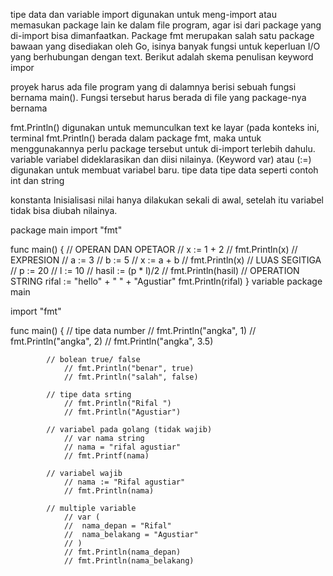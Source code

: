 tipe data dan variable
import digunakan untuk meng-import atau memasukan package lain ke dalam file program, agar isi dari package yang di-import bisa dimanfaatkan.
Package fmt merupakan salah satu package bawaan yang disediakan oleh Go, isinya banyak fungsi untuk keperluan I/O yang berhubungan dengan text.
Berikut adalah skema penulisan keyword impor

proyek harus ada file program yang di dalamnya berisi sebuah fungsi bernama main(). Fungsi tersebut harus berada di file yang package-nya bernama <main>
fmt.Println() digunakan untuk memunculkan text ke layar (pada konteks ini, terminal 
fmt.Println() berada dalam package fmt, maka untuk menggunakannya perlu package tersebut untuk di-import terlebih dahulu.
  variable
variabel dideklarasikan dan diisi nilainya. (Keyword var) atau (:=) digunakan untuk membuat variabel baru.
  tipe data
tipe data seperti contoh int dan string
  
 konstanta
 Inisialisasi nilai hanya dilakukan sekali di awal, setelah itu variabel tidak bisa diubah nilainya.
  
package main
import "fmt"

func main() {
	// OPERAN DAN OPETAOR
	// x := 1 + 2
	// fmt.Println(x)
// EXPRESION
	// a := 3
	// b := 5
	// x := a + b
	// fmt.Println(x)
// LUAS SEGITIGA
	// p := 20
	// l := 10
	// hasil := (p * l)/2
	// fmt.Println(hasil)
// OPERATION STRING
	rifal := "hello" + " " + "Agustiar"
	fmt.Println(rifal)
}
  variable
  package main

import "fmt"

func main() {
			// tipe data number
				// fmt.Println("angka", 1)
				// fmt.Println("angka", 2)
				// fmt.Println("angka", 3.5)

			// bolean true/ false
				// fmt.Println("benar", true)
				// fmt.Println("salah", false)

			// tipe data srting
				// fmt.Println("Rifal ")
				// fmt.Println("Agustiar")

			// variabel pada golang (tidak wajib)
				// var nama string 
				// nama = "rifal agustiar"
				// fmt.Printf(nama)
				
			// variabel wajib
				// nama := "Rifal agustiar"
				// fmt.Println(nama)

			// multiple variable
				// var (
				// 	nama_depan = "Rifal"
				// 	nama_belakang = "Agustiar"
				// )
				// fmt.Println(nama_depan)
				// fmt.Println(nama_belakang)
